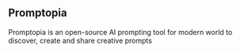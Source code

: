 ## Promptopia

Promptopia is an open-source AI prompting tool for modern world to discover, create and share creative prompts
